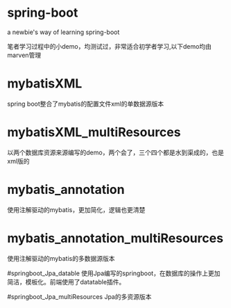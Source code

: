 # spring-boot
a newbie's way of learning spring-boot

笔者学习过程中的小demo，均测试过，非常适合初学者学习,以下demo均由marven管理

# mybatisXML
spring boot整合了mybatis的配置文件xml的单数据源版本

# mybatisXML_multiResources
以两个数据库资源来源编写的demo，两个会了，三个四个都是水到渠成的，也是xml版的

# mybatis_annotation
使用注解驱动的mybatis，更加简化，逻辑也更清楚

# mybatis_annotation_multiResources
使用注解驱动的mybatis的多数据源版本

#springboot_Jpa_datable
使用Jpa编写的springboot，在数据库的操作上更加简洁，模板化。前端使用了datatable插件。

#springboot_Jpa_multiResources
Jpa的多资源版本
